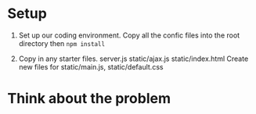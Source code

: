 # Setup

1. Set up our coding environment.
 Copy all the confic files into the root directory
 then `npm install`

2. Copy in any starter files. server.js static/ajax.js static/index.html
Create new files for static/main.js, static/default.css

# Think about the problem
